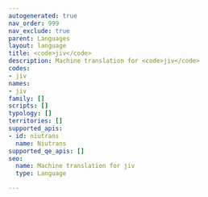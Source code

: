 ```yaml
---
autogenerated: true
nav_order: 999
nav_exclude: true
parent: Languages
layout: language
title: <code>jiv</code>
description: Machine translation for <code>jiv</code>
codes:
- jiv
names:
- jiv
family: []
scripts: []
typology: []
territories: []
supported_apis:
- id: niutrans
  name: Niutrans
supported_qe_apis: []
seo:
  name: Machine translation for jiv
  type: Language

---
```


